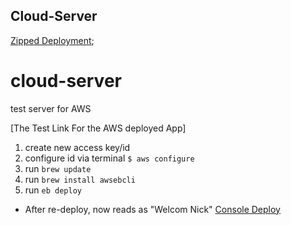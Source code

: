 ## Cloud-Server

[Zipped Deployment](http://testapplication-env.eba-9wxcwjyb.us-west-2.elasticbeanstalk.com/);

# cloud-server

test server for AWS

[The Test Link For the AWS deployed App]

1. create new access key/id
2. configure id via terminal `$ aws configure`
3. run `brew update`
4. run `brew install awsebcli`
5. run `eb deploy`

- After re-deploy, now reads as "Welcom Nick"
  [Console Deploy](http://testapplication-env.eba-9wxcwjyb.us-west-2.elasticbeanstalk.com/)

